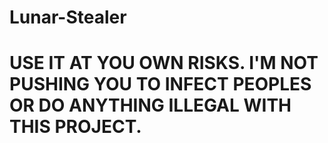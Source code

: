 # Lunar-Stealer




# USE IT AT YOU OWN RISKS. I'M NOT PUSHING YOU TO INFECT PEOPLES OR DO ANYTHING ILLEGAL WITH THIS PROJECT.

